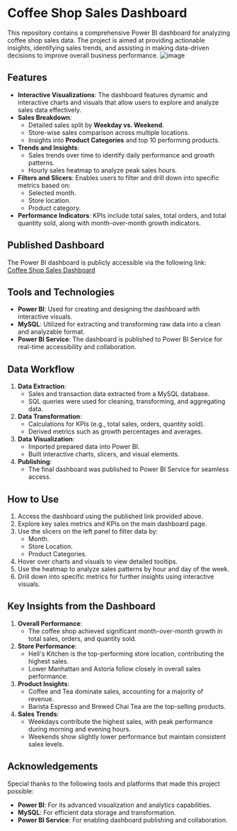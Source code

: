 # Coffee Shop Sales Dashboard

This repository contains a comprehensive Power BI dashboard for analyzing coffee shop sales data. The project is aimed at providing actionable insights, identifying sales trends, and assisting in making data-driven decisions to improve overall business performance.
![image](https://github.com/user-attachments/assets/38decb7f-1389-4ee3-8f66-bcbc865ac3f0)


## Features

- **Interactive Visualizations**: The dashboard features dynamic and interactive charts and visuals that allow users to explore and analyze sales data effectively.
- **Sales Breakdown**: 
  - Detailed sales split by **Weekday vs. Weekend**.
  - Store-wise sales comparison across multiple locations.
  - Insights into **Product Categories** and top 10 performing products.
- **Trends and Insights**:
  - Sales trends over time to identify daily performance and growth patterns.
  - Hourly sales heatmap to analyze peak sales hours.
- **Filters and Slicers**: Enables users to filter and drill down into specific metrics based on:
  - Selected month.
  - Store location.
  - Product category.
- **Performance Indicators**: KPIs include total sales, total orders, and total quantity sold, along with month-over-month growth indicators.

## Published Dashboard

The Power BI dashboard is publicly accessible via the following link:  
[Coffee Shop Sales Dashboard]( https://app.powerbi.com/view?r=eyJrIjoiODM1NGFmY2QtNmQ5MC00Zjk4LWEyZTEtNmZkMjRkZGE1NmU4IiwidCI6Ijc5ZjkxNWQ3LWJiNzYtNDZjYy1hY2RiLTY4YTRmZjBhZWRkYiJ9)

## Tools and Technologies

- **Power BI**: Used for creating and designing the dashboard with interactive visuals.
- **MySQL**: Utilized for extracting and transforming raw data into a clean and analyzable format.
- **Power BI Service**: The dashboard is published to Power BI Service for real-time accessibility and collaboration.

## Data Workflow

1. **Data Extraction**:
   - Sales and transaction data extracted from a MySQL database.
   - SQL queries were used for cleaning, transforming, and aggregating data.
2. **Data Transformation**:
   - Calculations for KPIs (e.g., total sales, orders, quantity sold).
   - Derived metrics such as growth percentages and averages.
3. **Data Visualization**:
   - Imported prepared data into Power BI.
   - Built interactive charts, slicers, and visual elements.
4. **Publishing**:
   - The final dashboard was published to Power BI Service for seamless access.

## How to Use

1. Access the dashboard using the published link provided above.
2. Explore key sales metrics and KPIs on the main dashboard page.
3. Use the slicers on the left panel to filter data by:
   - Month.
   - Store Location.
   - Product Categories.
4. Hover over charts and visuals to view detailed tooltips.
5. Use the heatmap to analyze sales patterns by hour and day of the week.
6. Drill down into specific metrics for further insights using interactive visuals.

## Key Insights from the Dashboard

1. **Overall Performance**:
   - The coffee shop achieved significant month-over-month growth in total sales, orders, and quantity sold.
2. **Store Performance**:
   - Hell's Kitchen is the top-performing store location, contributing the highest sales.
   - Lower Manhattan and Astoria follow closely in overall sales performance.
3. **Product Insights**:
   - Coffee and Tea dominate sales, accounting for a majority of revenue.
   - Barista Espresso and Brewed Chai Tea are the top-selling products.
4. **Sales Trends**:
   - Weekdays contribute the highest sales, with peak performance during morning and evening hours.
   - Weekends show slightly lower performance but maintain consistent sales levels.

## Acknowledgements

Special thanks to the following tools and platforms that made this project possible:
- **Power BI**: For its advanced visualization and analytics capabilities.
- **MySQL**: For efficient data storage and transformation.
- **Power BI Service**: For enabling dashboard publishing and collaboration.

